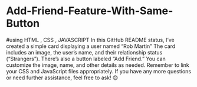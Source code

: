 # Add-Friend-Feature-With-Same-Button
#using HTML , CSS , JAVASCRIPT
In this GitHub README status, I’ve created a simple card displaying a user named “Rob Martin” The card includes an image, the user’s name, and their relationship status (“Strangers”). There’s also a button labeled “Add Friend.” You can customize the image, name, and other details as needed. Remember to link your CSS and JavaScript files appropriately. If you have any more questions or need further assistance, feel free to ask! 😊
